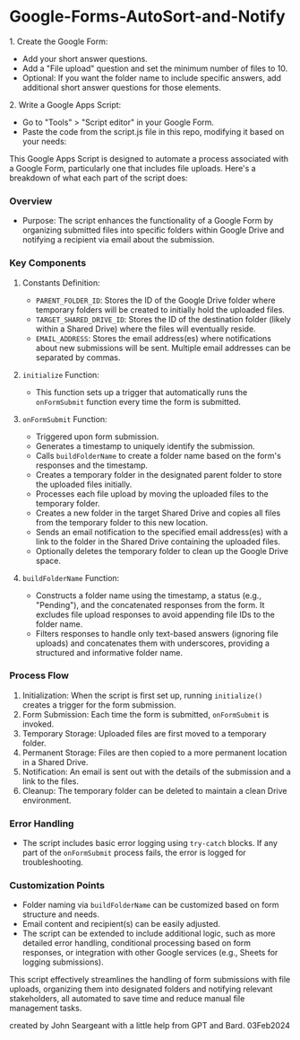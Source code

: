 # Google-Forms-AutoSort-and-Notify


1\. Create the Google Form:

-   Add your short answer questions.
-   Add a "File upload" question and set the minimum number of files to 10.
-   Optional: If you want the folder name to include specific answers, add additional short answer questions for those elements.

2\. Write a Google Apps Script:

-   Go to "Tools" > "Script editor" in your Google Form.
-   Paste the code from the script.js file in this repo, modifying it based on your needs:




This Google Apps Script is designed to automate a process associated with a Google Form, particularly one that includes file uploads. Here's a breakdown of what each part of the script does:

### Overview

-   Purpose: The script enhances the functionality of a Google Form by organizing submitted files into specific folders within Google Drive and notifying a recipient via email about the submission.

### Key Components

1.  Constants Definition:

    -   `PARENT_FOLDER_ID`: Stores the ID of the Google Drive folder where temporary folders will be created to initially hold the uploaded files.
    -   `TARGET_SHARED_DRIVE_ID`: Stores the ID of the destination folder (likely within a Shared Drive) where the files will eventually reside.
    -   `EMAIL_ADDRESS`: Stores the email address(es) where notifications about new submissions will be sent. Multiple email addresses can be separated by commas.
2.  `initialize` Function:

    -   This function sets up a trigger that automatically runs the `onFormSubmit` function every time the form is submitted.
3.  `onFormSubmit` Function:

    -   Triggered upon form submission.
    -   Generates a timestamp to uniquely identify the submission.
    -   Calls `buildFolderName` to create a folder name based on the form's responses and the timestamp.
    -   Creates a temporary folder in the designated parent folder to store the uploaded files initially.
    -   Processes each file upload by moving the uploaded files to the temporary folder.
    -   Creates a new folder in the target Shared Drive and copies all files from the temporary folder to this new location.
    -   Sends an email notification to the specified email address(es) with a link to the folder in the Shared Drive containing the uploaded files.
    -   Optionally deletes the temporary folder to clean up the Google Drive space.
4.  `buildFolderName` Function:

    -   Constructs a folder name using the timestamp, a status (e.g., "Pending"), and the concatenated responses from the form. It excludes file upload responses to avoid appending file IDs to the folder name.
    -   Filters responses to handle only text-based answers (ignoring file uploads) and concatenates them with underscores, providing a structured and informative folder name.

### Process Flow

1.  Initialization: When the script is first set up, running `initialize()` creates a trigger for the form submission.
2.  Form Submission: Each time the form is submitted, `onFormSubmit` is invoked.
3.  Temporary Storage: Uploaded files are first moved to a temporary folder.
4.  Permanent Storage: Files are then copied to a more permanent location in a Shared Drive.
5.  Notification: An email is sent out with the details of the submission and a link to the files.
6.  Cleanup: The temporary folder can be deleted to maintain a clean Drive environment.

### Error Handling

-   The script includes basic error logging using `try-catch` blocks. If any part of the `onFormSubmit` process fails, the error is logged for troubleshooting.

### Customization Points

-   Folder naming via `buildFolderName` can be customized based on form structure and needs.
-   Email content and recipient(s) can be easily adjusted.
-   The script can be extended to include additional logic, such as more detailed error handling, conditional processing based on form responses, or integration with other Google services (e.g., Sheets for logging submissions).

This script effectively streamlines the handling of form submissions with file uploads, organizing them into designated folders and notifying relevant stakeholders, all automated to save time and reduce manual file management tasks.

created by John Seargeant with a little help from GPT and Bard.  03Feb2024
